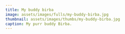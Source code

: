```yaml
---
title: My buddy birba
image: assets/images/fulls/my-buddy-birba.jpg
thumbnail: assets/images/thumbs/my-buddy-birba.jpg
caption: My purr buddy Birba.
---
```

